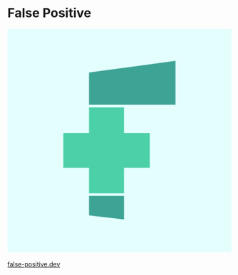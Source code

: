 # False Positive

<!--
    Image was generated with the following pipeline:

    ```
    npx svgo ~/Downloads/false_positive_sticker_square.svg -o - | base64 -w 0 | sed 's/+/-/g; s/\//_/g; s/.*/![Image](data:image\/svg+xml;base64,&)/' | xclip -selection clipboard
    ```

-->

[![False Positive Logo](logo.svg)](https://false-positive.dev)

[false-positive.dev](https://false-positive.dev)

